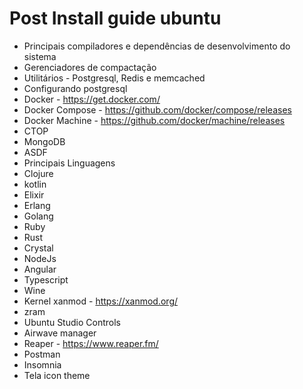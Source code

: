 # Post Install guide ubuntu

- Principais compiladores e dependências de desenvolvimento do sistema
- Gerenciadores de compactação
- Utilitários - Postgresql, Redis e memcached
- Configurando postgresql
- Docker - https://get.docker.com/
- Docker Compose -  https://github.com/docker/compose/releases
- Docker Machine - https://github.com/docker/machine/releases
- CTOP
- MongoDB
- ASDF
- Principais Linguagens
- Clojure
- kotlin
- Elixir
- Erlang
- Golang
- Ruby
- Rust
- Crystal
- NodeJs
- Angular
- Typescript
- Wine
- Kernel xanmod - https://xanmod.org/
- zram
- Ubuntu Studio Controls
- Airwave manager
- Reaper - https://www.reaper.fm/
- Postman
- Insomnia
- Tela icon theme
